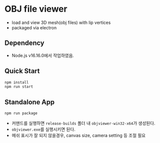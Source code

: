 # OBJ file viewer

- load and view 3D mesh(obj files) with lip vertices
- packaged via electron

## Dependency

- Node.js v16.16.0에서 작업하였음.

## Quick Start

```bash
npm install
npm run start
```

## Standalone App

```bash
npm run package
```

- 커맨드를 실행하면 `release-builds` 폴더 내 `objviewer-win32-x64`가 생성된다.
- `objviewer.exe`를 실행시키면 된다.
- 메쉬 표시가 잘 되지 않을경우, canvas size, camera setting 등 조절 필요
